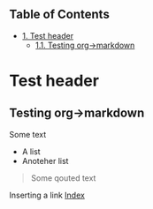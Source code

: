 <div id="table-of-contents">
<h2>Table of Contents</h2>
<div id="text-table-of-contents">
<ul>
<li><a href="#org02d7ea2">1. Test header</a>
<ul>
<li><a href="#org46c3b9f">1.1. Testing org-&gt;markdown</a></li>
</ul>
</li>
</ul>
</div>
</div>

<a id="org02d7ea2"></a>

# Test header


<a id="org46c3b9f"></a>

## Testing org->markdown

Some text

-   A list
-   Anoteher list

> Some qouted text

Inserting a link
[Index](https://sdaaish.github.io/OL-event/index.html)

